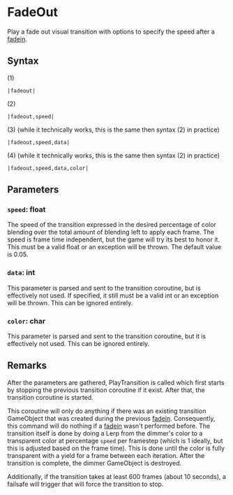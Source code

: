 # FadeOut

Play a fade out visual transition with options to specify the speed after a [fadein](FadeIn.md).

## Syntax

(1)

````
|fadeout|
````

(2)

````
|fadeout,speed|
````

(3) (while it technically works, this is the same then syntax (2) in practice)

````
|fadeout,speed,data|
````

(4) (while it technically works, this is the same then syntax (2) in practice)

````
|fadeout,speed,data,color|
````

## Parameters

### `speed`: float

The speed of the transition expressed in the desired percentage of color blending over the total amount of blending left to apply each frame. The speed is frame time independent, but the game will try its best to honor it. This must be a valid float or an exception will be thrown. The default value is 0.05.

### `data`: int

This parameter is parsed and sent to the transition coroutine, but is effectively not used. If specified, it still must be a valid int or an exception will be thrown. This can be ignored entirely.

### `color`: char

This parameter is parsed and sent to the transition coroutine, but it is effectively not used. This can be ignored entirely.

## Remarks

After the parameters are gathered, PlayTransition is called which first starts by stopping the previous transition coroutine if it exist. After that, the transition coroutine is started.

This coroutine will only do anything if there was an existing transition GameObject that was created during the previous [fadein](FadeIn.md). Consequently, this command will do nothing if a [fadein](FadeIn.md) wasn't performed before. The transition itself is done by doing a Lerp from the dimmer's color to a transparent color at percentage `speed` per framestep (which is 1 ideally, but this is adjusted based on the frame time). This is done until the color is fully transparent with a yield for a frame between each iteration. After the transition is complete, the dimmer GameObject is destroyed.

Additionally, if the transition takes at least 600 frames (about 10 seconds), a failsafe will trigger that will force the transition to stop.
